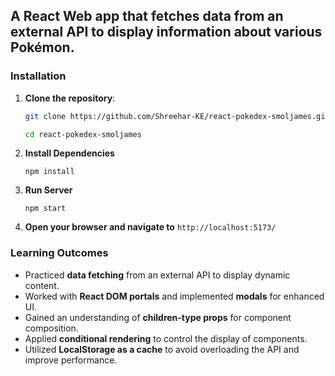 ## A React Web app that fetches data from an external API to display information about various Pokémon.


### Installation
1. **Clone the repository**:
   ```bash
   git clone https://github.com/Shreehar-KE/react-pokedex-smoljames.git

   cd react-pokedex-smoljames
   ```
2. **Install Dependencies**
   ```
   npm install
   ```
3. **Run Server**
   ```
   npm start
   ```
4. **Open your browser and navigate to** ``http://localhost:5173/``


### Learning Outcomes
- Practiced **data fetching** from an external API to display dynamic content.
- Worked with **React DOM portals** and implemented **modals** for enhanced UI.
- Gained an understanding of **children-type props** for component composition.
- Applied **conditional rendering** to control the display of components.
- Utilized **LocalStorage as a cache** to avoid overloading the API and improve performance.
